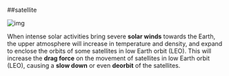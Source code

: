 ##satellite

![img](https://lh5.googleusercontent.com/r2jwPICKBm67arbQzAMsZ4jtRp3UJMk0V8J8ALFzMasgSChgbF30yiQO9FZ2rwYKDkRDiIv0nsHyd1jfp-OnlYix6NPNgLukDrMSBON8BWAejE2qXuUXAwq4OphYy16APU8lzspU)

When intense solar activities bring severe **solar winds** towards the Earth, the upper atmosphere will increase in temperature and density, and expand to enclose the orbits of some satellites in low Earth orbit (LEO). This will increase the **drag force** on the movement of satellites in low Earth orbit (LEO), causing a **slow down** or even **deorbit** of the satellites.

